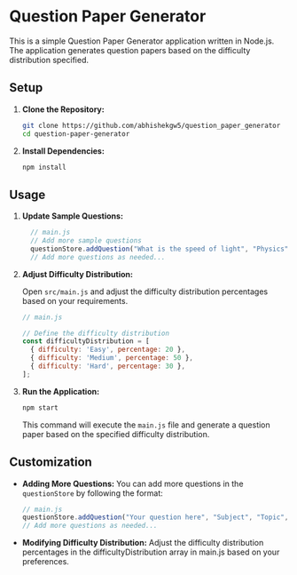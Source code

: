 # Question Paper Generator

This is a simple Question Paper Generator application written in Node.js. The application generates question papers based on the difficulty distribution specified.

## Setup

1. **Clone the Repository:**

   ```bash
   git clone https://github.com/abhishekgw5/question_paper_generator
   cd question-paper-generator

2. **Install Dependencies:**
    ```bash
   npm install
    
## Usage
1. **Update Sample Questions:**
    ```javascript
      // main.js
      // Add more sample questions
      questionStore.addQuestion("What is the speed of light", "Physics", "Waves", "Easy", 5);
      // Add more questions as needed...
      ```

3. **Adjust Difficulty Distribution:**

      Open `src/main.js` and adjust the difficulty distribution percentages based on your requirements.

      ```javascript
      // main.js

      // Define the difficulty distribution
      const difficultyDistribution = [
        { difficulty: 'Easy', percentage: 20 },
        { difficulty: 'Medium', percentage: 50 },
        { difficulty: 'Hard', percentage: 30 },
      ];
      ```
3. **Run the Application:**

      ```bash
      npm start
      ```

      This command will execute the `main.js` file and generate a question paper based on the specified difficulty distribution.

## Customization

- **Adding More Questions:**
  You can add more questions in the `questionStore` by following the format:

  ```javascript
  // main.js
  questionStore.addQuestion("Your question here", "Subject", "Topic", "Difficulty", Marks);
  // Add more questions as needed...

- **Modifying Difficulty Distribution:**
   Adjust the difficulty distribution percentages in the difficultyDistribution array in main.js based on your preferences.
